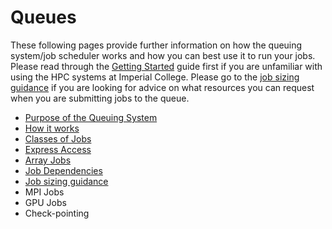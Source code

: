 # Queues

These following pages provide further information on how the queuing system/job scheduler works and how you can best use it to run your jobs. Please read through the [Getting Started](../getting-started/index.md) guide first if you are unfamiliar with using the HPC systems at Imperial College. Please go to the [job sizing guidance](./job-sizing-guidance.md) if you are looking for advice on what resources you can request when you are submitting jobs to the queue.

* [Purpose of the Queuing System](./purpose-of-the-queue.md)
* [How it works](./how-it-works.md)
* [Classes of Jobs](./classes-of-jobs.md)
* [Express Access](./express-access.md)
* [Array Jobs](./array-jobs.md)
* [Job Dependencies](./job-dependencies.md)
* [Job sizing guidance](./job-sizing-guidance.md)
* MPI Jobs
* GPU Jobs
* Check-pointing